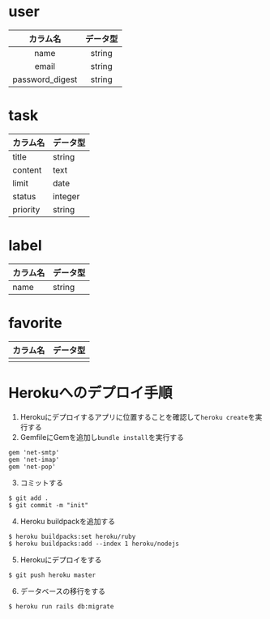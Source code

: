 
# user

|    カラム名     | データ型 |
|:---------------:|:--------:|
|      name       |  string  |
|      email      |  string  |
| password_digest |  string  |


# task

| カラム名 | データ型 |
| -------- | -------- |
| title    | string   |
| content  | text     |
| limit    | date     |
| status   | integer  |
| priority | string   |


# label

| カラム名 | データ型 |
| -------- | -------- |
| name     | string   |


# favorite

| カラム名 | データ型 |
| -------- | -------- |
|          |          |


# Herokuへのデプロイ手順

1. Herokuにデプロイするアプリに位置することを確認して`heroku create`を実行する
2.  GemfileにGemを追加し`bundle install`を実行する
```
gem 'net-smtp'
gem 'net-imap'
gem 'net-pop'
```
3. コミットする
```
$ git add .
$ git commit -m "init"
```
4. Heroku buildpackを追加する 
```
$ heroku buildpacks:set heroku/ruby
$ heroku buildpacks:add --index 1 heroku/nodejs
```
5. Herokuにデプロイをする
```
$ git push heroku master
```
6. データベースの移行をする
```
$ heroku run rails db:migrate
```